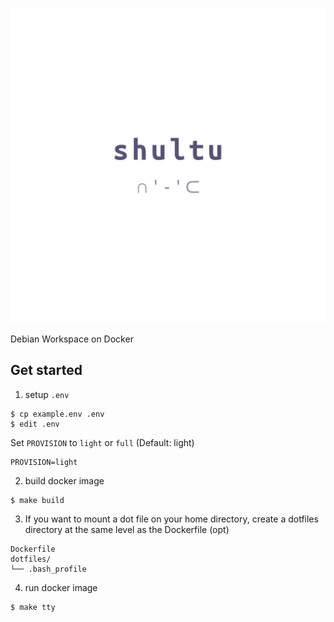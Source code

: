 ![logo.png](logo.png)

Debian Workspace on Docker

## Get started

1. setup `.env`

```
$ cp example.env .env
$ edit .env
```

Set `PROVISION` to `light` or `full` (Default: light)

```
PROVISION=light
```

2. build docker image

```
$ make build
```

3. If you want to mount a dot file on your home directory, create a dotfiles directory at the same level as the Dockerfile (opt)

```
Dockerfile
dotfiles/
└── .bash_profile
```

4. run docker image

```
$ make tty
```


